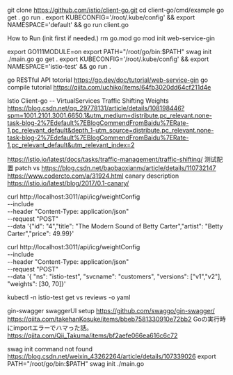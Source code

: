 
git clone https://github.com/istio/client-go.git
cd client-go/cmd/example
go get .
go run .
export KUBECONFIG='/root/.kube/config' && export NAMESPACE='default' && go run client.go


How to Run
(init first if needed.)
rm go.mod
go mod init web-service-gin

export GO111MODULE=on
export PATH="/root/go/bin:$PATH"
swag init ./main.go
go get .
export KUBECONFIG='/root/.kube/config' && export NAMESPACE='istio-test' && go run .


go RESTful API totorial
https://go.dev/doc/tutorial/web-service-gin
go compile tutorial
https://qiita.com/uchiko/items/64fb3020dd64cf211d4e

Istio Client-go -- VirtualServices Traffic Shifting Weights
https://blog.csdn.net/qq_29778131/article/details/108198446?spm=1001.2101.3001.6650.1&utm_medium=distribute.pc_relevant.none-task-blog-2%7Edefault%7EBlogCommendFromBaidu%7ERate-1.pc_relevant_default&depth_1-utm_source=distribute.pc_relevant.none-task-blog-2%7Edefault%7EBlogCommendFromBaidu%7ERate-1.pc_relevant_default&utm_relevant_index=2

https://istio.io/latest/docs/tasks/traffic-management/traffic-shifting/
测试配置 patch vs
https://blog.csdn.net/baobaoxiannv/article/details/110732147
https://www.codercto.com/a/31924.html
canary description
https://istio.io/latest/blog/2017/0.1-canary/


curl http://localhost:3011/api/icg/weightConfig \
    --include \
    --header "Content-Type: application/json" \
    --request "POST" \
    --data '{"id": "4","title": "The Modern Sound of Betty Carter","artist": "Betty Carter","price": 49.99}'


curl http://localhost:3011/api/icg/weightConfig \
    --include \
    --header "Content-Type: application/json" \
    --request "POST" \
    --data '{ "ns": "istio-test", "svcname": "customers", "versions": ["v1","v2"], "weights": [30, 70]}'

kubectl -n istio-test get vs reviews   -o yaml

gin-swagger swaggerUI  setup
https://github.com/swaggo/gin-swagger/
https://qiita.com/takehanKosuke/items/bbeb7581330910e72bb2
Goの実行時にimportエラーでハマった話。
https://qiita.com/Qii_Takuma/items/bf2aefe066ea616c6c72

swag init command not found
https://blog.csdn.net/weixin_43262264/article/details/107339026
export PATH="/root/go/bin:$PATH"
swag init ./main.go



